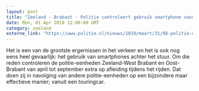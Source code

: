 ```yaml
---
layout: post
title: "Zeeland - Brabant - Politie controleert gebruik smartphone vanuit touringcar"
date: Mon, 01 Apr 2019 12:00:00 GMT
category: zeeland
externe_link: "https://www.politie.nl/nieuws/2019/maart/31/08-politie-controleert-gebruik-smartphone-vanuit-touringcar.html"
---
```


Het is een van de grootste ergernissen in het verkeer en het is ook nog eens heel gevaarlijk: het gebruik van smartphones achter het stuur. Om die reden controleren de politie-eenheden Zeeland-West Brabant en Oost-Brabant van april tot september extra op afleiding tijdens het rijden. Dat doen zij in navolging van andere politie-eenheden op een bijzondere maar effectieve manier; vanuit een touringcar.
